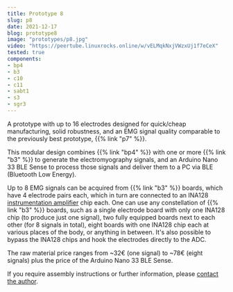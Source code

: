 ```yaml
---
title: Prototype 8
slug: p8
date: 2021-12-17
blog: prototype8
image: "prototypes/p8.jpg"
video: "https://peertube.linuxrocks.online/w/vELMqkNxjVWzxUj1f7eCeX"
tested: true
components:
- bp4
- b3
- c10
- c11
- sabt1
- s3
- sgr3
---
```


A prototype with up to 16 electrodes designed for quick/cheap manufacturing, solid robustness, and an EMG signal quality comparable to the previously best prototype, {{% link "p7" %}}.

This modular design combines {{% link "bp4" %}} with one or more {{% link "b3" %}} to generate the electromyography signals, and an Arduino Nano 33 BLE Sense to process those signals and deliver them to a PC via BLE (Bluetooth Low Energy).

Up to 8 EMG signals can be acquired from {{% link "b3" %}} boards, which have 4 electrode pairs each, which in turn are connected to an INA128 [instrumentation amplifier](https://en.wikipedia.org/wiki/Instrumentation_amplifier) chip each.  One can use any constellation of {{% link "b3" %}} boards, such as a single electrode board with only one INA128 chip (to produce just one signal), two fully equipped boards next to each other (for 8 signals in total), eight boards with one INA128 chip each at various places of the body, or anything in between.  It's also possible to bypass the INA128 chips and hook the electrodes directly to the ADC.

The raw material price ranges from ~32€ (one signal) to ~78€ (eight signals) plus the price of the Arduino Nano 33 BLE Sense.

If you require assembly instructions or further information, please [contact the author](/faq).
